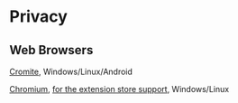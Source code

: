 # Privacy

## Web Browsers
[Cromite](https://github.com/uazo/cromite), Windows/Linux/Android

[Chromium](https://ungoogled-software.github.io/ungoogled-chromium-binaries/), [for the extension store support](https://github.com/NeverDecaf/chromium-web-store), Windows/Linux


